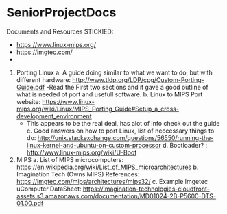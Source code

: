 # SeniorProjectDocs
Documents and Resources 
STICKIED:
  - https://www.linux-mips.org/
  - https://imgtec.com/
  - 

1. Porting Linux
  a. A guide doing similar to what we want to do, but with different hardware:    http://www.tldp.org/LDP/cpg/Custom-Porting-Guide.pdf 
    -Read the First two sections and it gave a good outline of what is needed ot port and usefull software.
  b. Linux to MIPS Port website: https://www.linux-mips.org/wiki/Linux/MIPS_Porting_Guide#Setup_a_cross-development_environment
    - This appears to be the real deal, has alot of info check out the guide
  c. Good answers on how to port Linux, list of neccessary things to do: http://unix.stackexchange.com/questions/56550/running-the-linux-kernel-and-ubuntu-on-custom-processor
  d. Bootloader? : http://www.linux-mips.org/wiki/U-Boot 
2. MIPS
  a. List of MIPS microcomputers: https://en.wikipedia.org/wiki/List_of_MIPS_microarchitectures 
  b. Imagination Tech (Owns MIPS) References: https://imgtec.com/mips/architectures/mips32/ 
  c. Example Imgetec uComputer DataSheet: https://imagination-technologies-cloudfront-assets.s3.amazonaws.com/documentation/MD01024-2B-P5600-DTS-01.00.pdf
